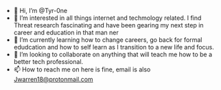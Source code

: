- 👋 Hi, I’m @Tyr-0ne
- 👀 I’m interested in all things internet and techmology related. I find Threat research fascinating and have been gearing my next step in career and education in that man ner
- 🌱 I’m currently learning how to change careers, go back for formal edudcation and how to self learn as I transition to a new life and focus.
- 💞️ I’m looking to collaborate on anything that will teach me how to be a better tech professional.
- 📫 How to reach me on here is fine, email is also Jwarren18@protonmail.com

<!---
Tyr-0ne/Tyr-0ne is a ✨ special ✨ repository because its `README.md` (this file) appears on your GitHub profile.
You can click the Preview link to take a look at your changes.
--->
